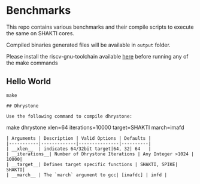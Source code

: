 # Benchmarks
This repo contains various benchmarks and their compile scripts to execute the same on SHAKTI cores.

Compiled binaries generated files will be available in `output` folder.

Please install the riscv-gnu-toolchain available [here](https://github.com/riscv/riscv-gnu-toolchain) before running any of the make commands

## Hello World
```
make

## Dhrystone

Use the following command to compile dhrystone:

```
  make dhrystone xlen=64 iterations=10000 target=SHAKTI march=imafd
```
| Arguments | Description | Valid Options | Defaults |
|-----------|-------------|---------------|----------|
| __xlen__  | indicates 64/32bit target|64, 32| 64   |
| __iterations__| Number of Dhrystone Iterations | Any Integer >1024 | 10000|
| __target__| Defines target specific functions | SHAKTI, SPIKE| SHAKTI|
| __march__ | The `march` argument to gcc| [imafdc] | imfd |

